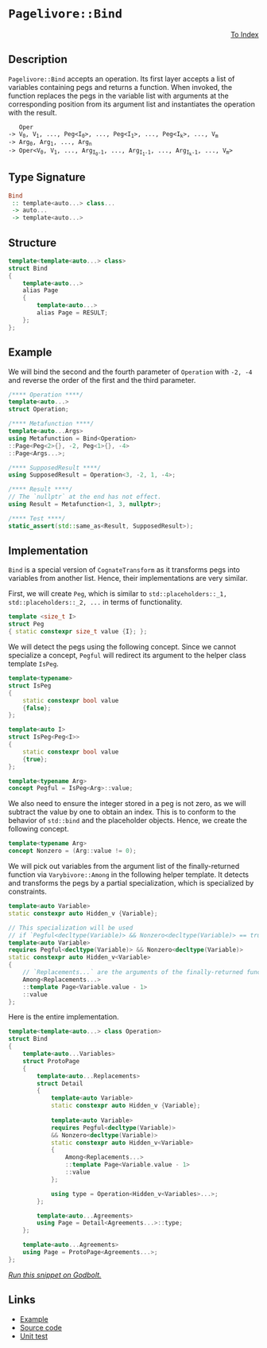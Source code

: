 <!-- Copyright 2024 Feng Mofan
SPDX-License-Identifier: Apache-2.0 -->

# `Pagelivore::Bind`

<p style='text-align: right;'><a href="../../../facilities/metafunctions.md#pagelivore-bind">To Index</a></p>

## Description

`Pagelivore::Bind` accepts an operation.
Its first layer accepts a list of variables containing pegs and returns a function.
When invoked, the function replaces the pegs in the variable list with arguments at the corresponding position from its argument list and instantiates the operation with the result.

<pre><code>   Oper
-> V<sub>0</sub>, V<sub>1</sub>, ..., Peg&lt;I<sub>0</sub>&gt;, ..., Peg&lt;I<sub>1</sub>&gt;, ..., Peg&lt;I<sub>k</sub>&gt;, ..., V<sub>m</sub>
-> Arg<sub>0</sub>, Arg<sub>1</sub>, ..., Arg<sub>n</sub>
-> Oper&lt;V<sub>0</sub>, V<sub>1</sub>, ..., Arg<sub>I<sub>0</sub>-1</sub>, ..., Arg<sub>I<sub>1</sub>-1</sub>, ..., Arg<sub>I<sub>k</sub>-1</sub>, ..., V<sub>m</sub>&gt;</code></pre>

## Type Signature

```Haskell
Bind
 :: template<auto...> class...
 -> auto...
 -> template<auto...>
```

## Structure

```C++
template<template<auto...> class>
struct Bind
{
    template<auto...>
    alias Page
    {
        template<auto...>
        alias Page = RESULT;
    };
};
```

## Example

We will bind the second and the fourth parameter of `Operation` with `-2, -4` and reverse the order of the first and the third parameter.

```C++
/**** Operation ****/
template<auto...>
struct Operation;

/**** Metafunction ****/
template<auto...Args>
using Metafunction = Bind<Operation>
::Page<Peg<2>{}, -2, Peg<1>{}, -4>
::Page<Args...>;

/**** SupposedResult ****/
using SupposedResult = Operation<3, -2, 1, -4>;

/**** Result ****/
// The `nullptr` at the end has not effect.
using Result = Metafunction<1, 3, nullptr>;

/**** Test ****/
static_assert(std::same_as<Result, SupposedResult>);
```

## Implementation

`Bind` is a special version of `CognateTransform` as it transforms pegs into variables from another list. Hence, their implementations are very similar.

First, we will create `Peg`, which is similar to `std::placeholders::_1, std::placeholders::_2, ...` in terms of functionality.

```C++
template <size_t I>
struct Peg
{ static constexpr size_t value {I}; };
```

We will detect the pegs using the following concept.
Since we cannot specialize a concept, `Pegful` will redirect its argument to the helper class template `IsPeg`.

```C++
template<typename>
struct IsPeg
{
    static constexpr bool value
    {false};
};

template<auto I>
struct IsPeg<Peg<I>>
{
    static constexpr bool value
    {true};
};

template<typename Arg>
concept Pegful = IsPeg<Arg>::value;
```

We also need to ensure the integer stored in a peg is not zero, as we will subtract the value by one to obtain an index.
This is to conform to the behavior of `std::bind` and the placeholder objects.
Hence, we create the following concept.

```C++
template<typename Arg>
concept Nonzero = (Arg::value != 0);
```

We will pick out variables from the argument list of the finally-returned function via `Varybivore::Among` in the following helper template.
It detects and transforms the pegs by a partial specialization, which is specialized by constraints.

```C++
template<auto Variable>
static constexpr auto Hidden_v {Variable};

// This specialization will be used
// if `Pegful<decltype(Variable)> && Nonzero<decltype(Variable)> == true`.
template<auto Variable>
requires Pegful<decltype(Variable)> && Nonzero<decltype(Variable)>
static constexpr auto Hidden_v<Variable> 
{
    // `Replacements...` are the arguments of the finally-returned function
    Among<Replacements...>
    ::template Page<Variable.value - 1>
    ::value
};
```

Here is the entire implementation.

```C++
template<template<auto...> class Operation>
struct Bind
{
    template<auto...Variables>
    struct ProtoPage
    {
        template<auto...Replacements>
        struct Detail
        {
            template<auto Variable>
            static constexpr auto Hidden_v {Variable};
            
            template<auto Variable>
            requires Pegful<decltype(Variable)>
            && Nonzero<decltype(Variable)>
            static constexpr auto Hidden_v<Variable> 
            {
                Among<Replacements...>
                ::template Page<Variable.value - 1>
                ::value
            };

            using type = Operation<Hidden_v<Variables>...>;
        };

        template<auto...Agreements>
        using Page = Detail<Agreements...>::type;
    };

    template<auto...Agreements>
    using Page = ProtoPage<Agreements...>;
};
```

[*Run this snippet on Godbolt.*](https://godbolt.org/#z:OYLghAFBqd5QCxAYwPYBMCmBRdBLAF1QCcAaPECAMzwBtMA7AQwFtMQByARg9KtQYEAysib0QXACx8BBAKoBnTAAUAHpwAMvAFYTStJg1DIApACYAQuYukl9ZATwDKjdAGFUtAK4sGe1wAyeAyYAHI%2BAEaYxBKSXKQADqgKhE4MHt6%2BekkpjgJBIeEsUTFS8XaYDmlCBEzEBBk%2BfuWY9nkMNXUEBWGR0bHltfWNWYNdPUUlAwCUtqhexMjsHAD0AFQbm1vbO2srJhoAguubANQAIpgJrozIeJgKp1v7Rye779svhwffZgDMwWQ3iwpxMfzcyAUBHQWCoYOwPx%2BbzWp2UmGAT02XwImBYCQMONB4JSAC9MAB9AinACS8J%2BUOIXgcqPRiIA7BZTlCmI5kKc0AwoZhVAliFy8GTKacAG5iLyYUEc2ls85gzkmFVqxGvLY0hRojHPH44vEEzBgtwEACe12YbDpRwZTKp1P1rKOGqsR1OPq5tV5/IEQpFYoiqE8Mrl5u9vs9VDESg1qr%2BXu%2BmpT2sOJvxPPN4KYXiINIdhydzNdBotlfBtL%2BCLr7NTvr9PLwfIFwdFpzDEdl3mjh2bnoIjPN6dTSa1Hp1ZwNVC8tExG2xuJzOIt1ttrAVh2IwBLAqWCSpc4XRPOeurbl3%2B7rIBAfflU%2B%2BM42p1CAjJxFQS72xtXZobjajDbqcN4HgIR5Uh%2BDBfj%2BYIXhAN73o%2BCpgGACGnBo0zPkiuqHCwAiGli/6mrmFoFkQAB0NEAGp1HgTARPQCglmWVIEURipWOOmbZoB%2BaFj%2BABieDEFCbEjs6YGEUYFqieJBAlp6PzNvx5HEhKFIuiWzbsai35EMoTDAAqKm8dOg6%2Bup66aZKOkNjGPrEJgACOXhiQ8pwQLWybnNhqm%2BvpyiGagxmmRatYIk53EtgGHY4iGpyUT%2BqHcQpEnjoqyYTjFNl5m4KU0VRhzAC5uKMAQrGOVZPpeCkRioiZZl/BeIWoEZzUWqV5VsIICjFXSGYehZL5ZgBGmFUJpwZQQpDJdNQiVAI6DzUVNEAPIEAg0TVdFpZScynFyeCs3zUtAqracW07eJg01SpeUTbZbiktpxY1Xph0nqF4VmTFnqgjFX2tu2QaJV2KWRv2QO1c23HHbebg3bt93YPe%2BUGR1YVdTWpwALSnGY8IoVGk7DXD5O5XD%2BUWm9UpRYFzluR5LmPD5CEIQFMXBb9uNuIzAMcnFbaBoKENilDaWerNVPZbhT1kS99MOftzYue5nns75CFcDhPPfVjnURTWumxsL3LxeDwqQ9N0schdK1y1TmZqc9BXrSVZWYBV/Vm3VDUYn955GzjJvXt7vtVWjuGjXhHwJ0ar4otSppR62Ai/l8yKJx8XykWuBW04J1E0fC/IGAojwbdcxAZwwkmMsyFjBOgjZM6cxdTaXVH0cQjHMQ8/t%2Bk3P3Y39HePXDbtKx7QnFQASlcBhLH1VXD19o8XJgtR0B3Q4cvv8M%2Bl3UN9wP9Ab8fItg%2BLNuS9NAASeAwow5LStx59MZfo3X/DR/H1PtNL%2Bg8r7Hw1qzLyp5aAWiwECTcmAIAgPoDhT6f9YxmAAGzmEwe%2BT80RUCwMqLQBBSCGLf0wKgtW6CfSW1Fgle%2BC0izP1fgwd%2BFpkF5mwLDGhPop68PhojC0S8cyr0qgNMuaCBE%2Bgxu7Jq4dOFUTSoTLgYD0Gk37AA/%2BcdgbX3qsEDECCQ412iPXC0LCsBsOlBw8hg89oxwpn/F2lk/5AJ7j1H2a89paP0Y1YOmFLi7xgeCDxUcJFURJiABBz4D45VdtZd2FF540VCV44evig7NRDu1Y2BVUniIcROHRxxc6fHjm%2BbAqhWD4gVEnEppSSKWXMACBgQIvAggtIeK468HrJ2urXeuWcC4CW7qgGOjpDYmLru0BW9S3wAFkd5MHnK09oQyjhuLGSkvc3ijgZNOIs2oKyqiZ0wi3BgbdwRTLMTVe8E9wRXmJg2Q%2BKp5r4zMPNK8qjnk8XOG8yQJY7n8xvOEoa1NkSnCEF4BIORMDoCXgoBcVI6n7KhTC5IcKEVIuMQMmZ4I/hvI%2BaceIBMAUNgpuUlEWKSHrOOCsU4AAVHaoJMEaAYAuWgx5iAmFZclKk20FSuFOAgJgjwGAdVOJgKgVBKgEAiXswOpxqVUkwoc5ZXhVlpAtCSglpx2W0E5SOMFmYIUMoeMixpB1QbklFUoeoEAoToHvAobcNrqpuGVedaFsL4UPCRfCVB1MOCzFoJwAArLwPwHAtCkFQJwNw1hrBcnmIsMy/weCkAIJoYNswADWIAw2SCohoAAHGYMwABOCtXAw2lpLVwNkbJpCho4JIXgLAJAaA0KQKNMa40cF4AoEA3as3RuDaQOAsAYCIBAPMAgCRCzkEoGgPEdBoihG3JwVQJbMH40wZIU4wBkB8ikFRMwvA4WEBIC/PQ/BBAiDEOwKQMhBCKBUOoMdpBdDxAAO51wSJwHgIbw2RuzbGzgG1CwLqpKgKgpxt27v3Ye49xKi1mG8h4Vd9AxTNL1rwUdWhZgQCQCuhIa6yAUAgKR8jIBgBSA%2BTQEhu1KARDAxEYIdQrSAd4Ox5gxArQbQiNoWV3HSArrXhtBgtAuOfqwBELwwBCoGqHdwXgWAWCGGAOIWTnkqjSgeGB4UlRCzLAzcEHELaY20DwBEOu/GPBYDAyOPAHbVOkH08QMMShLgaaMNZow2bZhUAMMABQtF7g/pMVGjNd7hCiHEM%2B2Lb61Bge/foTTKBE2WH0DZodkBZioGPGkFT%2BNHUIVMJYawZg%2B0ef7lgPLEBZgVBOX4CArgRjNFIIEYIvRij9HiDkVIAgOvZGSENhgEw%2BilFsK0WV1QhgNE8E0PQzX2idHqJNvr03uTDCW6MWwC3NtTD1nMBYSwJDAY4BGntYH%2B3wZ3Xug9R6T1oe8rgK9OH03THw4F2YO0mBYBiI10g%2BbJB/CohWv4TaNCSDMJIVlGgw2YIrfoTgbbSAdr%2BFwKimCuCYJLRW%2BtmDC01sh5gm7n7%2B2DuHZmwLE7p3EdnVBxdlHqPYY3WwTgdQWDSjZPjJgFdNPEorVRbHMbL1EDq7e2QD6EvSCS0oFLn7dAfL/UwADqnLvXd7bwftkH52FlOLB%2B7iGD1AiF1wEXYuMOoCw9EUE/wzDfdp2OojJHbdkew0uqjHuaPm6MJbrg3bGM4nEixtjHH%2BOid45xwTwmHCifE5VST0mwNyYU0p2gKmM3qc09pmN%2BAXJ6YM5%2BozyATOifM60MD1nbOcYc8sGNznXMZo815zAPm88GLp8FkyYWItRdE7F2XT75eyGSx%2BmNKv0sBYq1YbLteGsFaK0GTgpXoTlayxYaruvasvwM/lmbbQ0guAuSN%2BI3XChTdG7kNI5/EhjfaEd/rR%2B5sCHW4tzInXVvzfGD1yYL%2BO2n%2By2YwG2/%2B1%2BJ2CgKa52J2La2ut2nAJuj2gujUluouxab2%2BAkuDuWOzuBGOapA/2gOlAl26OmOIuMObIYaFajafwsO8OcQFOfanA1OI6dOk6M6c60G3ubO66m6HA3OSGLACg0ofI0oaBZoUIF6WB16Tq8Qw%2B8Wo%2BL68giuk%2BOgIABKauGuQGqOV2oGlOEGzOMGcGqgQhIhYhEhuYUINudun2fwfweB7B7uthPBvu2GD4yAMK78lu5IkhBA5Iph8udAoeQ6EArGn6MeUebmkRAmQmImbmSeggKeMmBemA8mimYgWeomuefmjeamumjg%2BmKm4uqgxmOIlegg1en6tedmVoDeTm/cLevAbeGKnefm3erufAIW/emAkWtoQ%2BMuihsQyhE%2BqWGhM%2BxgW%2BOWEQS%2BsaK%2BgonAKwjqmWlWlgO%2Bsae%2B9W8ATWs2LWp%2B7ge2nWl%2BvWx2D%2Bt%2Bw2hxN%2B42z%2B22uxa2C29%2BP%2B7%2Bh24BW2K2DxlxoB3Qrxx2TW0BT6Wu%2BhzBHA8GZhohMolhOI1hEA722BuGjhruf2mAAO/QwOLaZBIAlaVE9hYatacQXa9hbI%2BOTBuuLBtgNO%2BB0weaIAkgYaEODabIXaJakg1aXAZaWCuhfwQJpJA6LuhGl256JJ4GvJlJswHmKQzgkgQAA%3D%3D%3D)

## Links

- [Example](../../../code/facilities/metafunctions/pagelivore/bind/implementation.hpp)
- [Source code](../../../../conceptrodon/descend/descend/pagelivore/bind.hpp)
- [Unit test](../../../../tests/unit/metafunctions/pagelivore/bind.test.hpp)
